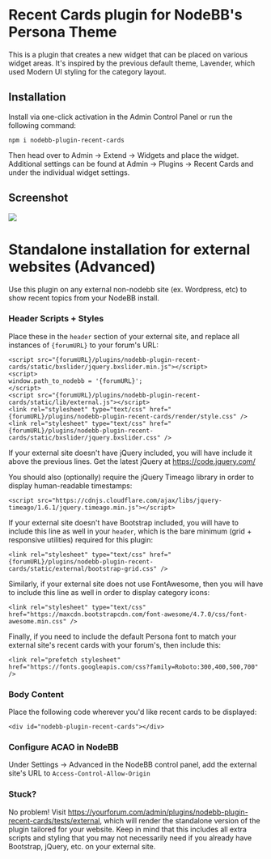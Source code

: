 # Recent Cards plugin for NodeBB's Persona Theme

This is a plugin that creates a new widget that can be placed on various widget areas. It's inspired by the previous default theme, Lavender, which used Modern UI styling for the category layout.


## Installation

Install via one-click activation in the Admin Control Panel or run the following command:

    npm i nodebb-plugin-recent-cards

Then head over to Admin -> Extend -> Widgets and place the widget. Additional settings can be found at Admin -> Plugins -> Recent Cards and under the individual widget settings.

## Screenshot

![](https://i.imgur.com/r3NKmY1.jpg)

# Standalone installation for external websites (Advanced)

Use this plugin on any external non-nodebb site (ex. Wordpress, etc) to show recent topics from your NodeBB install.

### Header Scripts + Styles

Place these in the `header` section of your external site, and replace all instances of `{forumURL}` to your forum's URL:

```
<script src="{forumURL}/plugins/nodebb-plugin-recent-cards/static/bxslider/jquery.bxslider.min.js"></script>
<script>
window.path_to_nodebb = '{forumURL}';
</script>
<script src="{forumURL}/plugins/nodebb-plugin-recent-cards/static/lib/external.js"></script>
<link rel="stylesheet" type="text/css" href="{forumURL}/plugins/nodebb-plugin-recent-cards/render/style.css" />
<link rel="stylesheet" type="text/css" href="{forumURL}/plugins/nodebb-plugin-recent-cards/static/bxslider/jquery.bxslider.css" />
```

If your external site doesn't have jQuery included, you will have include it above the previous lines. Get the latest jQuery at https://code.jquery.com/

You should also (optionally) require the jQuery Timeago library in order to display human-readable timestamps:

```
<script src="https://cdnjs.cloudflare.com/ajax/libs/jquery-timeago/1.6.1/jquery.timeago.min.js"></script>
```

If your external site doesn't have Bootstrap included, you will have to include this line as well in your `header`, which is the bare minimum (grid + responsive utilities) required for this plugin:

```
<link rel="stylesheet" type="text/css" href="{forumURL}/plugins/nodebb-plugin-recent-cards/static/external/bootstrap-grid.css" />
```

Similarly, if your external site does not use FontAwesome, then you will have to include this line as well in order to display category icons:

```
<link rel="stylesheet" type="text/css" href="https://maxcdn.bootstrapcdn.com/font-awesome/4.7.0/css/font-awesome.min.css" />
```


Finally, if you need to include the default Persona font to match your external site's recent cards with your forum's, then include this:

```
<link rel="prefetch stylesheet" href="https://fonts.googleapis.com/css?family=Roboto:300,400,500,700" />
```


### Body Content

Place the following code wherever you'd like recent cards to be displayed:

```
<div id="nodebb-plugin-recent-cards"></div>
```

### Configure ACAO in NodeBB

Under Settings -> Advanced in the NodeBB control panel, add the external site's URL to `Access-Control-Allow-Origin`

### Stuck?

No problem! Visit https://yourforum.com/admin/plugins/nodebb-plugin-recent-cards/tests/external, which will render the standalone version of the plugin tailored for your website. Keep in mind that this includes all extra scripts and styling that you may not necessarily need if you already have Bootstrap, jQuery, etc. on your external site.
